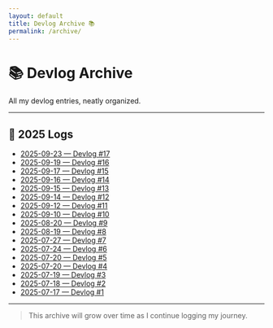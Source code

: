 ```yaml
---
layout: default
title: Devlog Archive 📚
permalink: /archive/
---
```


# 📚 Devlog Archive

All my devlog entries, neatly organized.

---

## 📅 2025 Logs
- [2025-09-23 — Devlog #17]({{site.baseurl}}/logs/2025-09-23/)
- [2025-09-19 — Devlog #16]({{site.baseurl}}/logs/2025-09-19/)
- [2025-09-17 — Devlog #15]({{site.baseurl}}/logs/2025-09-17/)
- [2025-09-16 — Devlog #14]({{site.baseurl}}/logs/2025-09-16/)
- [2025-09-15 — Devlog #13]({{site.baseurl}}/logs/2025-09-15/)
- [2025-09-14 — Devlog #12]({{site.baseurl}}/logs/2025-09-14/)
- [2025-09-12 — Devlog #11]({{site.baseurl}}/logs/2025-09-12/)
- [2025-09-10 — Devlog #10]({{site.baseurl}}/logs/2025-09-10/)
- [2025-08-20 — Devlog #9]({{site.baseurl}}/logs/2025-08-20/)
- [2025-08-19 — Devlog #8]({{site.baseurl}}/logs/2025-08-19/)
- [2025-07-27 — Devlog #7]({{site.baseurl}}/logs/2025-07-27/)
- [2025-07-24 — Devlog #6]({{site.baseurl}}/logs/2025-07-24/)
- [2025-07-20 — Devlog #5]({{site.baseurl}}/logs/2025-07-23/)
- [2025-07-20 — Devlog #4]({{site.baseurl}}/logs/2025-07-20/)
- [2025-07-19 — Devlog #3]({{site.baseurl}}/logs/2025-07-19/)
- [2025-07-18 — Devlog #2]({{site.baseurl}}/logs/2025-07-18/)
- [2025-07-17 — Devlog #1]({{site.baseurl}}/logs/2025-07-17/)

---

> This archive will grow over time as I continue logging my journey.

